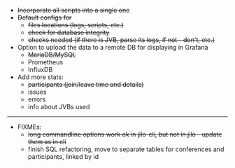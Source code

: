 * ~~Incorporate all scripts into a single one~~
* ~~Default configs for~~
    - ~~files locations (logs, scripts, etc.)~~
    - ~~check for database integrity~~
    - ~~checks needed (if there is JVB, parse its logs, if not - don't, etc.)~~
* Option to upload the data to a remote DB for displaying in Grafana
    - ~~MariaDB/MySQL~~
    - Prometheus
    - InfluxDB
* Add more stats:
    - ~~participants (join/leave time and details)~~
    - issues
    - errors
    - info about JVBs used
---
* FIXMEs:
    - ~~long commandline options work ok in jilo-cli, but not in jilo - update them as in cli~~
    - finish SQL refactoring, move to separate tables for conferences and participants, linked by id
